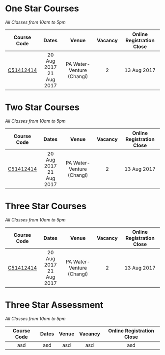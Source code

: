 # One Star Courses
_All Classes from 10am to 5pm_

Course Code | Dates | Venue | Vacancy | Online Registration Close
:---: | :---: | :---: | :---: | :---:
[C51412414](https://pages.github.com/)|20 Aug 2017 <br /> 21 Aug 2017 |PA Water-Venture (Changi)|2|13 Aug 2017

# Two Star Courses
_All Classes from 10am to 5pm_

Course Code | Dates | Venue | Vacancy | Online Registration Close
:---: | :---: | :---: | :---: | :---:
[C51412414](https://pages.github.com/)|20 Aug 2017 <br /> 21 Aug 2017 |PA Water-Venture (Changi)|2|13 Aug 2017

# Three Star Courses
_All Classes from 10am to 5pm_

Course Code | Dates | Venue | Vacancy | Online Registration Close
:---: | :---: | :---: | :---: | :---:
[C51412414](https://pages.github.com/)|20 Aug 2017 <br /> 21 Aug 2017 |PA Water-Venture (Changi)|2|13 Aug 2017

# Three Star Assessment
_All Classes from 10am to 5pm_

|Course Code | Dates | Venue | Vacancy | Online Registration Close|
|:---: | :---: | :---: | :---: | :---:|
|asd|asd|asd|asd|asd|
